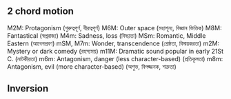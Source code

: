 ## 2 chord motion
M2M: Protagonism (গুরুত্বপূর্ণ, বীরত্বপূর্ণ)
M6M: Outer space (মহাশূন্য, বিজ্ঞান ভিত্তিক)
M8M: Fantastical (স্বপ্নরাজ্য)
M4m: Sadness, loss (বিষণ্ণতা)
MSm: Romantic, Middle Eastern (আবেগপ্রবণ)
mSM, M7m: Wonder, transcendence (শ্রেষ্ঠতা, বিস্ময়করতা)
m2M: Mystery or dark comedy (রহস্যময়)
m11M: Dramatic sound popular in early 21St C. (নাটকীয়তা)
m6m: Antagonism, danger (less character-based) (প্রতিকূলতা)
m8m: Antagonism, evil (more character-based) (অশুভ, বিপজ্জনক, শত্রুতা)

##  Inversion

